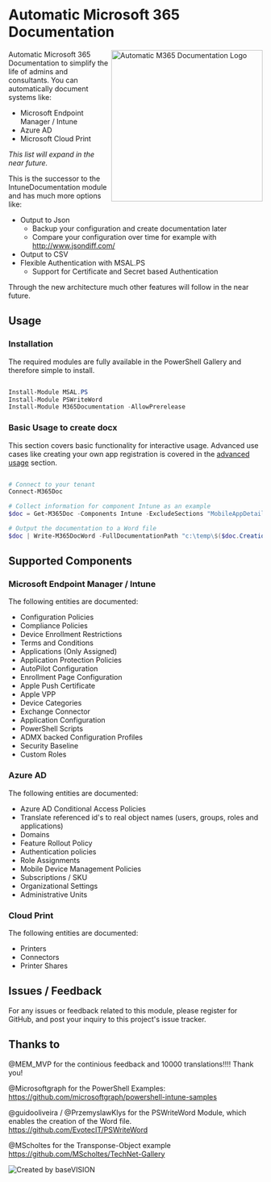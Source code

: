 # Automatic Microsoft 365 Documentation

<img align="right" src="https://github.com/ThomasKur/M365Documentation/raw/main/Logo/M365DocumentationLogo.png" width="300px" alt="Automatic M365 Documentation Logo">Automatic Microsoft 365 Documentation to simplify the life of admins and consultants. You can automatically document systems like:

- Microsoft Endpoint Manager / Intune
- Azure AD
- Microsoft Cloud Print

_This list will expand in the near future._

This is the successor to the IntuneDocumentation module and has much more options like:

- Output to Json
  - Backup your configuration and create documentation later
  - Compare your configuration over time for example with <http://www.jsondiff.com/>
- Output to CSV
- Flexible Authentication with MSAL.PS
  - Support for Certificate and Secret based Authentication

Through the new architecture much other features will follow in the near future.

## Usage

### Installation

The required modules are fully available in the PowerShell Gallery and therefore simple to install.

```powershell

Install-Module MSAL.PS
Install-Module PSWriteWord
Install-Module M365Documentation -AllowPrerelease

```

### Basic Usage to create docx

This section covers basic functionality for interactive usage. Advanced use cases like creating your own app registration is covered in the [advanced usage](https://github.com/ThomasKur/M365Documentation/blob/master/AdvancedUsage.md) section.

```powershell

# Connect to your tenant
Connect-M365Doc

# Collect information for component Intune as an example 
$doc = Get-M365Doc -Components Intune -ExcludeSections "MobileAppDetailed"

# Output the documentation to a Word file
$doc | Write-M365DocWord -FullDocumentationPath "c:\temp\$($doc.CreationDate.ToString("yyyyMMddHHmm"))-WPNinjas-Doc.docx"


```

## Supported Components

### Microsoft Endpoint Manager / Intune

The following entities are documented:

- Configuration Policies
- Compliance Policies
- Device Enrollment Restrictions
- Terms and Conditions
- Applications (Only Assigned)
- Application Protection Policies
- AutoPilot Configuration
- Enrollment Page Configuration
- Apple Push Certificate
- Apple VPP
- Device Categories
- Exchange Connector
- Application Configuration
- PowerShell Scripts
- ADMX backed Configuration Profiles
- Security Baseline
- Custom Roles

### Azure AD

The following entities are documented:

- Azure AD Conditional Access Policies
- Translate referenced id's to real object names (users, groups, roles and applications)
- Domains
- Feature Rollout Policy
- Authentication policies
- Role Assignments
- Mobile Device Management Policies
- Subscriptions / SKU
- Organizational Settings
- Administrative Units

### Cloud Print

The following entities are documented:

- Printers
- Connectors
- Printer Shares

## Issues / Feedback

For any issues or feedback related to this module, please register for GitHub, and post your inquiry to this project's issue tracker.

## Thanks to

@MEM_MVP for the continious feedback and 10000 translations!!!! Thank you!

@Microsoftgraph for the PowerShell Examples: <https://github.com/microsoftgraph/powershell-intune-samples>

@guidooliveira / @PrzemyslawKlys for the PSWriteWord Module, which enables the creation of the Word file. <https://github.com/EvotecIT/PSWriteWord>

@MScholtes for the Transponse-Object example <https://github.com/MScholtes/TechNet-Gallery>

![Created by baseVISION](https://www.basevision.ch/wp-content/uploads/2015/12/baseVISION-Logo_RGB.png)
